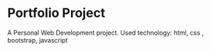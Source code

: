 # Portfolio Project
A Personal Web Development project.
Used technology: html, css , bootstrap, javascript
